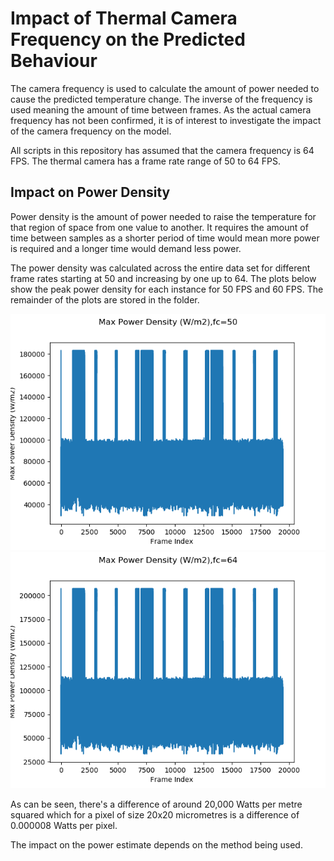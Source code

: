 # Impact of Thermal Camera Frequency on the Predicted Behaviour

The camera frequency is used to calculate the amount of power needed to cause the predicted temperature change. The inverse of the frequency is used meaning the amount of time between frames. As the actual camera frequency has not been confirmed, it is of interest to investigate the impact of the camera frequency on the model.

All scripts in this repository has assumed that the camera frequency is 64 FPS. The thermal camera has a frame rate range of 50 to 64 FPS.

## Impact on Power Density

Power density is the amount of power needed to raise the temperature for that region of space from one value to another. It requires the amount of time between samples as a shorter period of time would mean more power is required and a longer time would demand less power.

The power density was calculated across the entire data set for different frame rates starting at 50 and increasing by one up to 64. The plots below show the peak power density for each instance for 50 FPS and 60 FPS. The remainder of the plots are stored in the folder.

![](peak-I-f50.png)![](peak-I-f64.png)

As can be seen, there's a difference of around 20,000 Watts per metre squared which for a pixel of size 20x20 micrometres is a difference of 0.000008 Watts per pixel.

The impact on the power estimate depends on the method being used.
